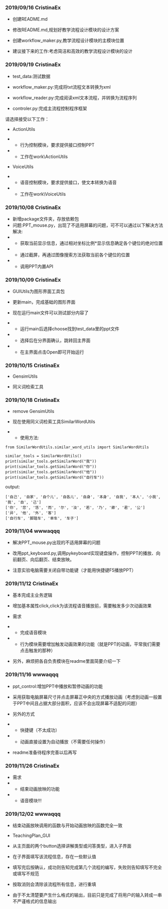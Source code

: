 ### 2019/09/16 CristinaEx

- 创建README.md

- 修改README.md,规划好教学流程设计模块的设计方案

- 创建workflow_maker.py,教学流程设计模块的主模块位置

- 建议接下来的工作:考虑简洁和高效的教学流程设计模块的设计

### 2019/09/19 CristinaEx

- test_data:测试数据

- workflow_maker.py:完成将txt流程文本转换为xml

- workflow_reader.py:完成阅读xml文本流程，并转换为流程序列

- controler.py:完成主流程控制程序框架

请选择接受以下工作：

- ActionUtils
- - 行为控制模块，要求提供接口控制PPT
- - 工作在work\\ActionUtils

- VoiceUtils
- - 语音控制模块，要求提供接口，使文本转换为语音
- - 工作在work\\VoiceUtils

### 2019/10/08 CristinaEx

- 新增package文件夹，存放依赖包
- 问题:PPT_mouse.py，出现了不适用屏幕的问题，可不可以通过以下解决方法解决:
- - 获取当前显示信息，通过相对坐标比例*显示信息确定各个键位的绝对位置
- - 通过截屏，再通过图像搜索方法获取当前各个键位的位置
- - 调用PPT内置API

### 2019/10/09 CristinaEx

- GUIUtils为图形界面工具包

- 更新main，完成基础的图形界面

- 现在运行main文件可以测试部分内容了
- - 运行main后选择choose找到test_data里的ppt文件
- - 选择后在分界面确认，跳转回主界面
- - 在主界面点击Open即可开始运行

### 2019/10/15 CristinaEx

- GensimUtils

- 同义词检索工具

### 2019/10/18 CristinaEx

- remove GensimUtils

- 现在使用同义词检索工具SimilarWordUtils

- - 使用方法:
```
from SimilarWordUtils.similar_word_utils import SimilarWordUtils

similar_tools = SimilarWordUtils()
print(similar_tools.getSimilarWord("我"))
print(similar_tools.getSimilarWord("你"))
print(similar_tools.getSimilarWord("他"))
print(similar_tools.getSimilarWord("自行车"))
```
output:
```
['自己', '自家', '自个儿', '自各儿', '自身', '本身', '自我', '本人', '小我', '我', '自', '己']
['你', '您', '恁', '而', '尔', '汝', '若', '乃', '卿', '君', '公']
['异', '他', '外', '客']
['自行车', '脚踏车', '单车', '车子']
```

### 2019/11/04 wwwaqqq

- 解决PPT_mouse.py出现的不适用屏幕的问题

- 改用ppt_keyboard.py,调用pykeyboard实现键盘操作，控制PPT的播放、向前翻页、向后翻页、结束放映。

- 注意实验电脑需要关闭自带功能键（才能用快捷键F5播放PPT）

### 2019/11/12 CristinaEx

- 基本完成主业务逻辑

- 增加基本属性click,click为该流程语音播放前，需要触发多少次动画效果

- 需求
- - 完成语音模块
- - 行为模块需要增加触发动画效果的功能（就是PPT的动画，平常我们需要点击触发的那种）

- 另外，麻烦把各自负责模块在readme里面简要介绍一下

### 2019/11/16 wwwaqqq

- ppt_control:增加PPT中播放和暂停动画的功能

- 采用获取电脑屏幕尺寸并点击屏幕正中央的方式播放动画（考虑到动画一般置于PPT中间且占据大部分面积，应该不会出现屏幕不适配的问题）

- 另外的方式

- - 快捷键（不太成功）
- - 动画直接设置为自动播放（不需要任何操作）

- readme准备待程序完善以后再写

### 2019/11/26 CristinaEx

- 需求
- - 结束动画放映的功能
- - 语音模块!!!

### 2019/12/02 wwwaqqq

- 结束动画放映调用的函数与开始动画放映的函数完全一致

- TeachingPlan_GUI

- 从主页面的两个button选择讲解类型或问答类型，进入子界面
- 在子界面填写该流程信息，存在一些默认值
- 填写完后按确认，成功则告知完成第几个流程的编写，失败则告知填写不完全或填写不规范
- 按取消则会清除该流程所有信息，进行重填

- 由于不太清楚要产生什么格式的输出，目前只是完成了将用户的输入转成一串不严谨格式的信息输出
